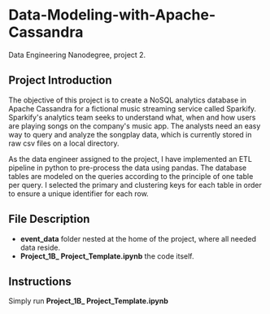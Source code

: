 # Data-Modeling-with-Apache-Cassandra
Data Engineering Nanodegree, project 2.

## Project Introduction
The objective of this project is to create a NoSQL analytics database in Apache Cassandra for a fictional music streaming service called Sparkify. Sparkify's analytics team seeks to understand what, when and how users are playing songs on the company's music app. The analysts need an easy way to query and analyze the songplay data, which is currently stored in raw csv files on a local directory.

As the data engineer assigned to the project, I have implemented an ETL pipeline in python to pre-process the data using pandas. The database tables are modeled on the queries according to the principle of one table per query. I selected the primary and clustering keys for each table in order to ensure a unique identifier for each row.

## File Description
- **event_data** folder nested at the home of the project, where all needed data reside.
- **Project_1B_ Project_Template.ipynb** the code itself.

## Instructions
Simply run **Project_1B_ Project_Template.ipynb**
